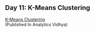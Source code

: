 ## Day 11: K-Means Clustering
[K-Means Clustering](https://shubhangagrawal1999.medium.com/linear-regression-15f2aecf689e)  
(Published In Analytics Vidhya)
